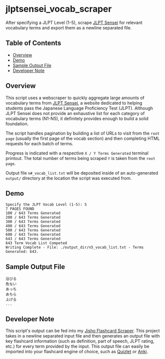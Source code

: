 # jlptsensei_vocab_scraper
After specifying a JLPT Level (1-5), scrape [JLPT Sensei](https://jlptsensei.com/) for relevant vocabulary terms and export them as a newline separated file. 

## Table of Contents
- [Overview](#overview)
- [Demo](#demo)
- [Sample Output File](#sample-output-file)
- [Developer Note](#developer-note)

## Overview
This script uses a webscraper to quickly aggregate large amounts of vocabulary terms from [JLPT Sensei](https://jlptsensei.com/), a website dedicated to helping students pass the Japanese Language Proficiency Test (JLPT). Although JLPT Sensei does not provide an exhaustive list for each category of vocabulary terms (N1-N5), it definitely provides enough to build a solid foundation.

The script handles pagination by building a list of URLs to visit from the `root page` (usually the first page of the vocab section) and then completing HTML requests for each batch of terms.

Progress is indicated with a respective `X / Y Terms Generated` terminal printout. The total number of terms being scraped `Y` is taken from the `root page`.

Output file `n#_vocab_list.txt` will be deposited inside of an auto-generated `output/` directory at the location the script was executed from.

## Demo
```
Specify the JLPT Vocab Level (1-5): 5
7 PAGES FOUND
100 / 643 Terms Generated
200 / 643 Terms Generated
300 / 643 Terms Generated
400 / 643 Terms Generated
500 / 643 Terms Generated
600 / 643 Terms Generated
643 / 643 Terms Generated
643 Term Vocab List Competed
Writing Complete - File: ./output_dir/n5_vocab_list.txt - Terms Generated: 643.
```

## Sample Output File
```
浴びる
危ない
あっち
あちら
上げる
...
```

## Developer Note
This script's output can be fed into my [Jisho Flashcard Scraper](https://github.com/jehling/jisho_flashcard_scraper). This project takes in a newline separated input file and then generates an output file with key flashcard information (such as definition, part of speech, JLPT rating, etc.) for every term provided by the input. This output file can easily be imported into your flashcard engine of choice, such as [Quizlet](https://quizlet.com/) or [Anki](https://apps.ankiweb.net/). 
